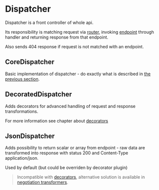 # Dispatcher

Dispatcher is a front controller of whole api.

Its responsibility is matching request via [router](router.md), invoking [endpoint](endpoints.md) through handler and returning response from that endpoint.

Also sends 404 response if request is not matched with an endpoint.

## CoreDispatcher

Basic implementation of dispatcher - do exactly what is described in [the previous section](#dispatcher).

## DecoratedDispatcher

Adds decorators for advanced handling of request and response transformations.

For more information see chapter about [decorators](decorators.md)

## JsonDispatcher

Adds possibility to return scalar or array from endpoint - raw data are transformed into response with status 200 and Content-Type application/json.

Used by default (but could be overriden by decorator plugin)

> Incompatible with [decorators](decorators.md), alternative solution is available in [negotiation transformers](negotiation.md).
